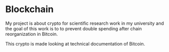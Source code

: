 # Blockchain
My project is about crypto for scientific research work in my university and the goal of this work is to to prevent double spending after chain reorganization in Bitcoin.

This crypto is made looking at technical documentation of Bitcoin. 
